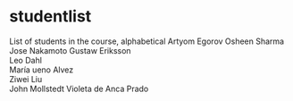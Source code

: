 # studentlist
List of students in the course, alphabetical
Artyom Egorov
Osheen Sharma
Jose Nakamoto
Gustaw Eriksson  
Leo Dahl  
María ueno Alvez     
Ziwei Liu  
John Mollstedt
Violeta de Anca Prado

